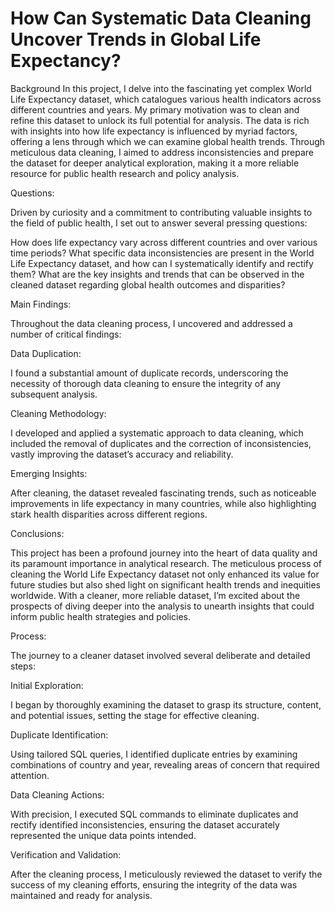 # How Can Systematic Data Cleaning Uncover Trends in Global Life Expectancy?

Background
In this project, I delve into the fascinating yet complex World Life Expectancy dataset, which catalogues various health indicators across different countries and years. My primary motivation was to clean and refine this dataset to unlock its full potential for analysis. The data is rich with insights into how life expectancy is influenced by myriad factors, offering a lens through which we can examine global health trends. Through meticulous data cleaning, I aimed to address inconsistencies and prepare the dataset for deeper analytical exploration, making it a more reliable resource for public health research and policy analysis.

Questions:

Driven by curiosity and a commitment to contributing valuable insights to the field of public health, I set out to answer several pressing questions:

How does life expectancy vary across different countries and over various time periods?
What specific data inconsistencies are present in the World Life Expectancy dataset, and how can I systematically identify and rectify them?
What are the key insights and trends that can be observed in the cleaned dataset regarding global health outcomes and disparities?


Main Findings:

Throughout the data cleaning process, I uncovered and addressed a number of critical findings:

Data Duplication: 

I found a substantial amount of duplicate records, underscoring the necessity of thorough data cleaning to ensure the integrity of any subsequent analysis.

Cleaning Methodology: 

I developed and applied a systematic approach to data cleaning, which included the removal of duplicates and the correction of inconsistencies, vastly improving the dataset’s accuracy and reliability.

Emerging Insights: 

After cleaning, the dataset revealed fascinating trends, such as noticeable improvements in life expectancy in many countries, while also highlighting stark health disparities across different regions.

Conclusions:


This project has been a profound journey into the heart of data quality and its paramount importance in analytical research. The meticulous process of cleaning the World Life Expectancy dataset not only enhanced its value for future studies but also shed light on significant health trends and inequities worldwide. With a cleaner, more reliable dataset, I’m excited about the prospects of diving deeper into the analysis to unearth insights that could inform public health strategies and policies.

Process:


The journey to a cleaner dataset involved several deliberate and detailed steps:

Initial Exploration: 

I began by thoroughly examining the dataset to grasp its structure, content, and potential issues, setting the stage for effective cleaning.

Duplicate Identification: 

Using tailored SQL queries, I identified duplicate entries by examining combinations of country and year, revealing areas of concern that required attention.

Data Cleaning Actions: 

With precision, I executed SQL commands to eliminate duplicates and rectify identified inconsistencies, ensuring the dataset accurately represented the unique data points intended.

Verification and Validation: 

After the cleaning process, I meticulously reviewed the dataset to verify the success of my cleaning efforts, ensuring the integrity of the data was maintained and ready for analysis.
